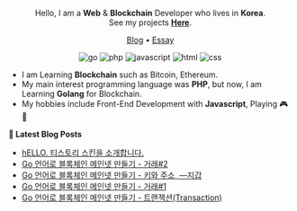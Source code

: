 <div align=center>

Hello, I am a **Web** & **Blockchain** Developer who lives in **Korea**. \
See my projects **[Here](https://github.com/pronist/pronist/blob/master/REPOSITORY.md)**.

[Blog](https://pronist.tistory.com) • [Essay](https://brunch.co.kr/@pronist)

![go](http://img.shields.io/badge/-Go-00ADD8?style=flat-square&logo=go&logoColor=white)
![php](http://img.shields.io/badge/-PHP-777BB4?style=flat-square&logo=php&logoColor=white)
![javascript](http://img.shields.io/badge/-Javascript-F7DF1E?style=flat-square&logo=javascript&logoColor=white)
![html](http://img.shields.io/badge/-html5-E34F26?style=flat-square&logo=html5&logoColor=white)
![css](http://img.shields.io/badge/-CSS3-1572B6?style=flat-square&logo=css3&logoColor=white)

</div>

- I am Learning **Blockchain** such as Bitcoin, Ethereum.
- My main interest programming language was **PHP**, but now, I am Learning **Golang** for Blockchain.
- My hobbies include Front-End Development with **Javascript**, Playing 🎮🎹

**📕 Latest Blog Posts**
<!-- BLOG-POST-LIST:START -->
- [hELLO. 티스토리 스킨을 소개합니다.](https://pronist.tistory.com/5)
- [Go 언어로 블록체인 메인넷 만들기 - 거래#2](https://pronist.tistory.com/131)
- [Go 언어로 블록체인 메인넷 만들기 - 키와 주소, ―지갑](https://pronist.tistory.com/130)
- [Go 언어로 블록체인 메인넷 만들기 - 거래#1](https://pronist.tistory.com/129)
- [Go 언어로 블록체인 메인넷 만들기 - 트랜잭션(Transaction)](https://pronist.tistory.com/128)
<!-- BLOG-POST-LIST:END -->
